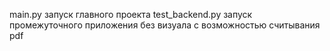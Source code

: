 main.py запуск главного проекта
test_backend.py запуск промежуточного приложения без визуала с возможностью считывания pdf
